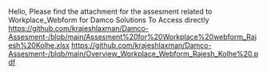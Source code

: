 Hello, Please find the attachment for the assesment related to Workplace_Webform for Damco Solutions
To Access directly https://github.com/krajeshlaxman/Damco-Assesment-/blob/main/Assesment%20for%20Workplace%20webform_Rajesh%20Kolhe.xlsx
https://github.com/krajeshlaxman/Damco-Assesment-/blob/main/Overview_Workplace_Webform_Rajesh_Kolhe%20.pdf
